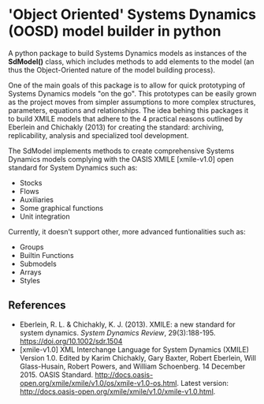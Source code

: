 # 'Object Oriented' Systems Dynamics (OOSD) model builder in python

A python package to build Systems Dynamics models as instances of the **SdModel()** class, which includes methods to add elements to the model (an thus the Object-Oriented nature of the model building process). 

One of the main goals of this package is to allow for quick prototyping of Systems Dynamics models "on the go". This prototypes can be easily grown as the project moves from simpler assumptions to more complex structures, parameters, equations and relationships. The idea behing this packages it to build XMILE models that adhere to the  4 practical reasons outlined by Eberlein and Chichakly (2013) for creating the standard: archiving, replicability, analysis and specialized tool development.

The SdModel implements methods to create comprehensive Systems Dynamics models complying with the OASIS XMILE [xmile-v1.0] open standard for System Dynamics such as:
* Stocks
* Flows 
* Auxiliaries
* Some graphical functions
* Unit integration

Currently, it doesn't support other, more advanced funtionalities such as:
* Groups
* Builtin Functions
* Submodels
* Arrays
* Styles

## References
* Eberlein, R. L. & Chichakly, K. J. (2013). XMILE: a new standard for system dynamics. *System Dynamics Review*, 29(3):188-195. https://doi.org/10.1002/sdr.1504
* [xmile-v1.0] XML Interchange Language for System Dynamics (XMILE) Version 1.0. Edited by Karim Chichakly, Gary Baxter, Robert Eberlein, Will Glass-Husain, Robert Powers, and William Schoenberg. 14 December 2015. OASIS Standard. http://docs.oasis-open.org/xmile/xmile/v1.0/os/xmile-v1.0-os.html. Latest version: http://docs.oasis-open.org/xmile/xmile/v1.0/xmile-v1.0.html.
